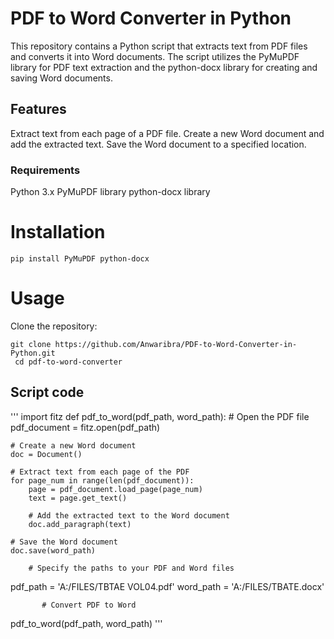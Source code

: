 # PDF to Word Converter in Python 
This repository contains a Python script that extracts text from PDF files and converts it into Word documents. The script utilizes the PyMuPDF library for PDF text extraction and the python-docx library for creating and saving Word documents.
## Features
Extract text from each page of a PDF file.
Create a new Word document and add the extracted text.
Save the Word document to a specified location.
### Requirements
Python 3.x
PyMuPDF library
python-docx library
 # Installation 
    pip install PyMuPDF python-docx
# Usage
Clone the repository:
```
git clone https://github.com/Anwaribra/PDF-to-Word-Converter-in-Python.git
 cd pdf-to-word-converter
```
## Script code
''' import fitz
def pdf_to_word(pdf_path, word_path):
    # Open the PDF file
    pdf_document = fitz.open(pdf_path)
    
    # Create a new Word document
    doc = Document()

    # Extract text from each page of the PDF
    for page_num in range(len(pdf_document)):
        page = pdf_document.load_page(page_num)
        text = page.get_text()

        # Add the extracted text to the Word document
        doc.add_paragraph(text)

    # Save the Word document
    doc.save(word_path)

        # Specify the paths to your PDF and Word files
pdf_path = 'A:/FILES/TBTAE VOL04.pdf'
word_path = 'A:/FILES/TBATE.docx'

           # Convert PDF to Word
pdf_to_word(pdf_path, word_path) '''

     
